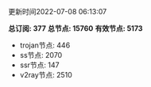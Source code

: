 更新时间2022-07-08 06:13:07

**总订阅: 377**
**总节点: 15760**
**有效节点: 5173**
- trojan节点: 446
- ss节点: 2070
- ssr节点: 147
- v2ray节点: 2510
